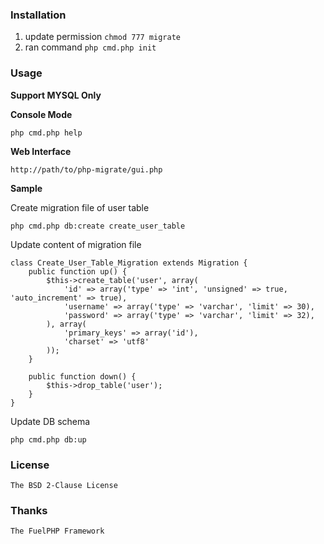 ### Installation

1. update permission `chmod 777 migrate`
2. ran command `php cmd.php init`
	
### Usage

**Support MYSQL Only**

**Console Mode**
	
	php cmd.php help

**Web Interface**

	http://path/to/php-migrate/gui.php

**Sample**

Create migration file of user table

	php cmd.php db:create create_user_table

Update content of migration file
	
	class Create_User_Table_Migration extends Migration {
		public function up() {
			$this->create_table('user', array(
				'id' => array('type' => 'int', 'unsigned' => true, 'auto_increment' => true),
				'username' => array('type' => 'varchar', 'limit' => 30),
				'password' => array('type' => 'varchar', 'limit' => 32),
			), array(
				'primary_keys' => array('id'),
				'charset' => 'utf8'
			));
		}
		
		public function down() {
			$this->drop_table('user');
		}
	}
	
Update DB schema

	php cmd.php db:up

### License

	The BSD 2-Clause License
	
### Thanks

	The FuelPHP Framework